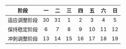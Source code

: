 |     阶段     |  一  |  二  |  三  |  四  |  五  |  六  |  日  |
| :----------: | :--: | :--: | :--: | :--: | :--: | :--: | :--: |
| 适应调整阶段 |  30  |  31  |  1   |  2   |  3   |  4   |  5   |
| 保持稳定阶段 |  6   |  7   |  8   |  9   |  10  |  11  |  12  |
| 冲刺调整阶段 |  13  |  14  |  15  |  16  |  17  |  18  |  19  |

